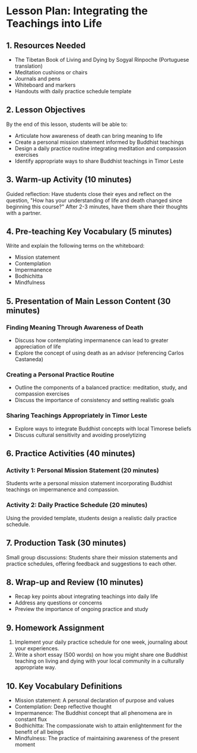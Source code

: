 # Lesson Plan: Integrating the Teachings into Life

## 1. Resources Needed

- The Tibetan Book of Living and Dying by Sogyal Rinpoche (Portuguese translation)
- Meditation cushions or chairs
- Journals and pens
- Whiteboard and markers
- Handouts with daily practice schedule template

## 2. Lesson Objectives

By the end of this lesson, students will be able to:
- Articulate how awareness of death can bring meaning to life
- Create a personal mission statement informed by Buddhist teachings
- Design a daily practice routine integrating meditation and compassion exercises
- Identify appropriate ways to share Buddhist teachings in Timor Leste

## 3. Warm-up Activity (10 minutes)

Guided reflection: Have students close their eyes and reflect on the question, "How has your understanding of life and death changed since beginning this course?" After 2-3 minutes, have them share their thoughts with a partner.

## 4. Pre-teaching Key Vocabulary (5 minutes)

Write and explain the following terms on the whiteboard:
- Mission statement
- Contemplation
- Impermanence
- Bodhichitta
- Mindfulness

## 5. Presentation of Main Lesson Content (30 minutes)

### Finding Meaning Through Awareness of Death
- Discuss how contemplating impermanence can lead to greater appreciation of life
- Explore the concept of using death as an advisor (referencing Carlos Castaneda)

### Creating a Personal Practice Routine
- Outline the components of a balanced practice: meditation, study, and compassion exercises
- Discuss the importance of consistency and setting realistic goals

### Sharing Teachings Appropriately in Timor Leste
- Explore ways to integrate Buddhist concepts with local Timorese beliefs
- Discuss cultural sensitivity and avoiding proselytizing

## 6. Practice Activities (40 minutes)

### Activity 1: Personal Mission Statement (20 minutes)
Students write a personal mission statement incorporating Buddhist teachings on impermanence and compassion.

### Activity 2: Daily Practice Schedule (20 minutes)
Using the provided template, students design a realistic daily practice schedule.

## 7. Production Task (30 minutes)

Small group discussions: Students share their mission statements and practice schedules, offering feedback and suggestions to each other.

## 8. Wrap-up and Review (10 minutes)

- Recap key points about integrating teachings into daily life
- Address any questions or concerns
- Preview the importance of ongoing practice and study

## 9. Homework Assignment

1. Implement your daily practice schedule for one week, journaling about your experiences.
2. Write a short essay (500 words) on how you might share one Buddhist teaching on living and dying with your local community in a culturally appropriate way.

## 10. Key Vocabulary Definitions

- Mission statement: A personal declaration of purpose and values
- Contemplation: Deep reflective thought
- Impermanence: The Buddhist concept that all phenomena are in constant flux
- Bodhichitta: The compassionate wish to attain enlightenment for the benefit of all beings
- Mindfulness: The practice of maintaining awareness of the present moment